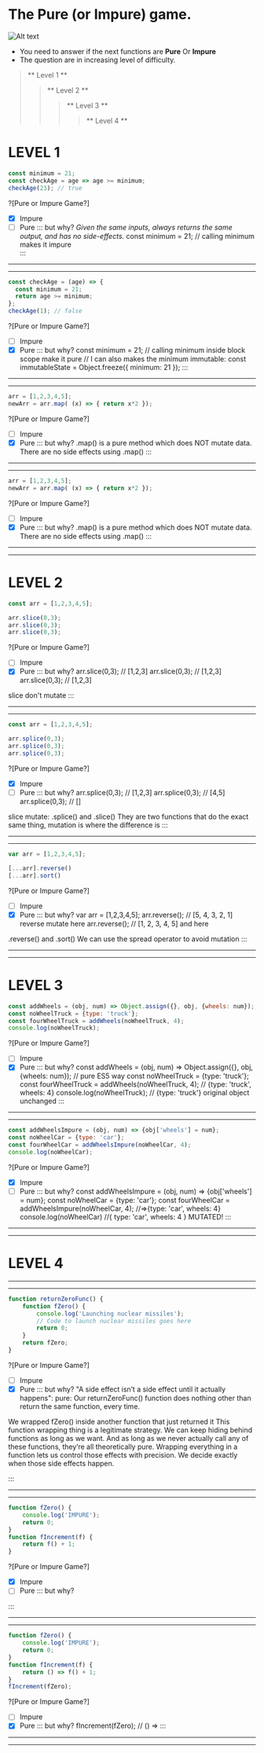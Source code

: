 # The Pure (or Impure) game.

![Alt text](http://www.leolanese.com/workshop/imgs/icons/nintendopressreleasead.jpg "The Stormtroopocat")


* You need to answer if the next functions are **Pure** Or **Impure**
* The question are in increasing level of difficulty. 

> ** Level 1 **
>> ** Level 2 ** 
>>> ** Level 3 **
>>>> ** Level 4 ** 



# **LEVEL 1**

```javascript
const minimum = 21;
const checkAge = age => age >= minimum;
checkAge(23); // true 
```
?[Pure or Impure Game?]
-[x] Impure
-[ ] Pure
::: but why?
_Given the same inputs, always returns the same output, and has no side-effects._
const minimum = 21; // calling minimum makes it impure  
:::

***
***

```javascript
const checkAge = (age) => {
  const minimum = 21; 
  return age >= minimum;
};
checkAge(1); // false 
```
?[Pure or Impure Game?]
-[ ] Impure
-[x] Pure
::: but why?
const minimum = 21; // calling minimum inside block scope make it pure
// I can also makes the minimum immutable: const immutableState = Object.freeze({ minimum: 21 });
:::

***
***

```javascript
arr = [1,2,3,4,5];
newArr = arr.map( (x) => { return x*2 }); 
```
?[Pure or Impure Game?]
-[ ] Impure
-[x] Pure
::: but why?
.map() is a pure method which does NOT mutate data. 
There are no side effects using .map()
:::

***
***

```javascript
arr = [1,2,3,4,5];
newArr = arr.map( (x) => { return x*2 }); 
```
?[Pure or Impure Game?]
-[ ] Impure
-[x] Pure
::: but why?
.map() is a pure method which does NOT mutate data. 
There are no side effects using .map()
:::

***
***

# **LEVEL 2**

```javascript
const arr = [1,2,3,4,5];

arr.slice(0,3);
arr.slice(0,3);
arr.slice(0,3);
```
?[Pure or Impure Game?]
-[ ] Impure
-[x] Pure
::: but why?
arr.slice(0,3); // [1,2,3]
arr.slice(0,3); // [1,2,3]
arr.slice(0,3); // [1,2,3]

slice don't mutate
:::

***
***

```javascript
const arr = [1,2,3,4,5];

arr.splice(0,3);
arr.splice(0,3); 
arr.splice(0,3); 
```
?[Pure or Impure Game?]
-[x] Impure
-[ ] Pure
::: but why?
arr.splice(0,3); // [1,2,3]
arr.splice(0,3); // [4,5]
arr.splice(0,3); // []

slice mutate: .splice() and .slice() 
They are two functions that do the exact same thing, mutation is where the difference is
:::

***
***


```javascript
var arr = [1,2,3,4,5];

[...arr].reverse()
[...arr].sort()

```
?[Pure or Impure Game?]
-[ ] Impure
-[x] Pure
::: but why?
var arr = [1,2,3,4,5];
arr.reverse(); // [5, 4, 3, 2, 1] reverse mutate here
arr.reverse(); // [1, 2, 3, 4, 5] and here

.reverse() and .sort()
We can use the spread operator to avoid mutation
:::

***
***

# **LEVEL 3**

```javascript
const addWheels = (obj, num) => Object.assign({}, obj, {wheels: num});
const noWheelTruck = {type: 'truck'};
const fourWheelTruck = addWheels(noWheelTruck, 4);
console.log(noWheelTruck);
```
?[Pure or Impure Game?]
-[ ] Impure
-[x] Pure
::: but why?
const addWheels = (obj, num) => Object.assign({}, obj, {wheels: num}); //  pure ES5 way
const noWheelTruck = {type: 'truck'};
const fourWheelTruck = addWheels(noWheelTruck, 4); // {type: 'truck', wheels: 4}
console.log(noWheelTruck); // {type: 'truck'} original object unchanged
:::

***
***

```javascript
const addWheelsImpure = (obj, num) => {obj['wheels'] = num};
const noWheelCar = {type: 'car'};
const fourWheelCar = addWheelsImpure(noWheelCar, 4);
console.log(noWheelCar);
```
?[Pure or Impure Game?]
-[X] Impure
-[ ] Pure
::: but why?
const addWheelsImpure = (obj, num) => {obj['wheels'] = num};
const noWheelCar = {type: 'car'};
const fourWheelCar = addWheelsImpure(noWheelCar, 4); //=>{type: 'car', wheels: 4}
console.log(noWheelCar) //{ type: 'car', wheels: 4 } MUTATED!
:::

***
***

# **LEVEL 4**

***
***

```javascript
function returnZeroFunc() {
    function fZero() {
        console.log('Launching nuclear missiles');
        // Code to launch nuclear missiles goes here
        return 0;
    }
    return fZero;
}
```
?[Pure or Impure Game?]
-[ ] Impure
-[x] Pure
::: but why?
"A side effect isn’t a side effect until it actually happens":
 pure: Our returnZeroFunc() function does nothing other than return the same function, every time.
 
We wrapped fZero() inside another function that just returned it
This function wrapping thing is a legitimate strategy. 
We can keep hiding behind functions as long as we want. 
And as long as we never actually call any of these functions, they’re all theoretically pure. 
Wrapping everything in a function lets us control those effects with precision. We decide exactly when those side effects happen. 

:::

***
***

```javascript
function fZero() {
    console.log('IMPURE');
    return 0;
}
function fIncrement(f) {
    return f() + 1;
}
```
?[Pure or Impure Game?]
-[x] Impure
-[ ] Pure
::: but why?

:::

***
***

```javascript
function fZero() {
    console.log('IMPURE');
    return 0;
}
function fIncrement(f) {
    return () => f() + 1;
}
fIncrement(fZero);
```
?[Pure or Impure Game?]
-[ ] Impure
-[x] Pure
::: but why?
fIncrement(fZero);  // () =>
:::

***
***


